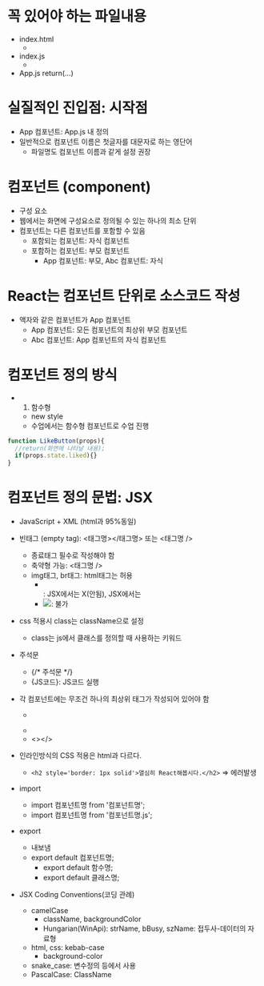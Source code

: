 # 꼭 있어야 하는 파일내용
- index.html
  - <div id='root'></div>
- index.js
  - <App />
- App.js
  return(...)

# 실질적인 진입점: 시작점
- App 컴포넌트: App.js 내 정의
- 일반적으로 컴포넌트 이름은 첫글자를 대문자로 하는 영단어
  - 파일명도 컴포넌트 이름과 같게 설정 권장

# 컴포넌트 (component)
- 구성 요소
- 웹에서는 화면에 구성요소로 정의될 수 있는 하나의 최소 단위
- 컴포넌트는 다른 컴포넌트를 포함할 수 있음
  - 포함되는 컴포넌트: 자식 컴포넌트
  - 포함하는 컴포넌트: 부모 컴포넌트
    - App 컴포넌트: 부모, Abc 컴포넌트: 자식

# React는 컴포넌트 단위로 소스코드 작성
- 액자와 같은 컴포넌트가 App 컴포넌트
  - App 컴포넌트: 모든 컴포넌트의 최상위 부모 컴포넌트
  - Abc 컴포넌트: App 컴포넌트의 자식 컴포넌트

# 컴포넌트 정의 방식
- 1. 함수형
  - new style
  - 수업에서는 함수형 컴포넌트로 수업 진행

```js
function LikeButton(props){
  //return(화면에 나타날 내용);
  if(props.state.liked){}
}
```

# 컴포넌트 정의 문법: JSX
- JavaScript + XML (html과 95%동일)

- 빈태그 (empty tag): <태그명></태그명> 또는 <태그명 />
  - 종료태그 필수로 작성해야 함
  - 축약형 가능: <태그명 />
  - img태그, br태그: html태그는 허용
    - <br>: JSX에서는 X(안됨), JSX에서는 <br />
    - <img src='...'>: 불가
- css 적용시 class는 className으로 설정
  - class는 js에서 클래스를 정의할 때 사용하는 키워드
- 주석문
  - {/* 주석문 */}
  - {JS코드}: JS코드 실행
- 각 컴포넌트에는 무조건 하나의 최상위 태그가 작성되어 있어야 함
  - <div></div>
  - <Fragment></Fragment>
  - <></>
- 인라인방식의 CSS 적용은 html과 다르다.
  - ```<h2 style='border: 1px solid'>열심히 React해봅시다.</h2>``` => 에러발생
- import 
  - import 컴포넌트명 from '컴포넌트명';
  - import 컴포넌트명 from '컴포넌트명.js';
- export
  - 내보냄
  - export default 컴포넌트명;
    - export default 함수명;
    - export default 클래스명;
- JSX Coding Conventions(코딩 관례)
  - camelCase
    - className, backgroundColor
    - Hungarian(WinApi): strName, bBusy, szName: 접두사-데이터의 자료형
  - html, css: kebab-case
    - background-color
  - snake_case: 변수정의 등에서 사용
  - PascalCase: ClassName